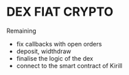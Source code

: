 # DEX FIAT CRYPTO

Remaining
- fix callbacks with open orders
- deposit, widthdraw
- finalise the logic of the dex
- connect to the smart contract of Kirill

